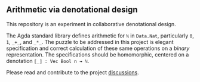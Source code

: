 ## Arithmetic via denotational design

This repository is an experiment in collaborative denotational design.

The Agda standard library defines arithmetic for `ℕ` in `Data.Nat`, particularly `0`, `1`, `_+_`, and `_*_`.
The puzzle to be addressed in this project is elegant specification and correct calculation of these same operations on a *binary* representation.
The specifications should be homomorphic, centered on a denotation `⟦_⟧ : Vec Bool n → ℕ`.

Please read and contribute to the project [discussions](https://github.com/conal/denotational-arithmetic/discussions).
